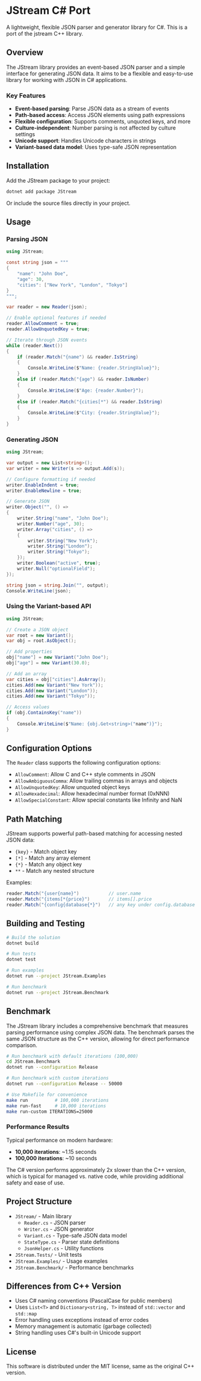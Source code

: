 # JStream C# Port

A lightweight, flexible JSON parser and generator library for C#. This is a port of the jstream C++ library.

## Overview

The JStream library provides an event-based JSON parser and a simple interface for generating JSON data. It aims to be a flexible and easy-to-use library for working with JSON in C# applications.

### Key Features

- **Event-based parsing**: Parse JSON data as a stream of events
- **Path-based access**: Access JSON elements using path expressions
- **Flexible configuration**: Supports comments, unquoted keys, and more
- **Culture-independent**: Number parsing is not affected by culture settings
- **Unicode support**: Handles Unicode characters in strings
- **Variant-based data model**: Uses type-safe JSON representation

## Installation

Add the JStream package to your project:

```bash
dotnet add package JStream
```

Or include the source files directly in your project.

## Usage

### Parsing JSON

```csharp
using JStream;

const string json = """
{
    "name": "John Doe",
    "age": 30,
    "cities": ["New York", "London", "Tokyo"]
}
""";

var reader = new Reader(json);

// Enable optional features if needed
reader.AllowComment = true;
reader.AllowUnquotedKey = true;

// Iterate through JSON events
while (reader.Next())
{
    if (reader.Match("{name") && reader.IsString)
    {
        Console.WriteLine($"Name: {reader.StringValue}");
    }
    else if (reader.Match("{age") && reader.IsNumber)
    {
        Console.WriteLine($"Age: {reader.Number}");
    }
    else if (reader.Match("{cities[*") && reader.IsString)
    {
        Console.WriteLine($"City: {reader.StringValue}");
    }
}
```

### Generating JSON

```csharp
using JStream;

var output = new List<string>();
var writer = new Writer(s => output.Add(s));

// Configure formatting if needed
writer.EnableIndent = true;
writer.EnableNewline = true;

// Generate JSON
writer.Object("", () =>
{
    writer.String("name", "John Doe");
    writer.Number("age", 30);
    writer.Array("cities", () =>
    {
        writer.String("New York");
        writer.String("London");
        writer.String("Tokyo");
    });
    writer.Boolean("active", true);
    writer.Null("optionalField");
});

string json = string.Join("", output);
Console.WriteLine(json);
```

### Using the Variant-based API

```csharp
using JStream;

// Create a JSON object
var root = new Variant();
var obj = root.AsObject();

// Add properties
obj["name"] = new Variant("John Doe");
obj["age"] = new Variant(30.0);

// Add an array
var cities = obj["cities"].AsArray();
cities.Add(new Variant("New York"));
cities.Add(new Variant("London"));
cities.Add(new Variant("Tokyo"));

// Access values
if (obj.ContainsKey("name"))
{
    Console.WriteLine($"Name: {obj.Get<string>("name")}");
}
```

## Configuration Options

The `Reader` class supports the following configuration options:

- `AllowComment`: Allow C and C++ style comments in JSON
- `AllowAmbiguousComma`: Allow trailing commas in arrays and objects
- `AllowUnquotedKey`: Allow unquoted object keys
- `AllowHexadecimal`: Allow hexadecimal number format (0xNNN)
- `AllowSpecialConstant`: Allow special constants like Infinity and NaN

## Path Matching

JStream supports powerful path-based matching for accessing nested JSON data:

- `{key}` - Match object key
- `[*]` - Match any array element
- `{*}` - Match any object key
- `**` - Match any nested structure

Examples:
```csharp
reader.Match("{user{name}")           // user.name
reader.Match("{items[*{price}")       // items[].price
reader.Match("{config{database{*}")   // any key under config.database
```

## Building and Testing

```bash
# Build the solution
dotnet build

# Run tests
dotnet test

# Run examples
dotnet run --project JStream.Examples

# Run benchmark
dotnet run --project JStream.Benchmark
```

## Benchmark

The JStream library includes a comprehensive benchmark that measures parsing performance using complex JSON data. The benchmark parses the same JSON structure as the C++ version, allowing for direct performance comparison.

```bash
# Run benchmark with default iterations (100,000)
cd JStream.Benchmark
dotnet run --configuration Release

# Run benchmark with custom iterations
dotnet run --configuration Release -- 50000

# Use Makefile for convenience
make run          # 100,000 iterations
make run-fast     # 10,000 iterations
make run-custom ITERATIONS=25000
```

### Performance Results

Typical performance on modern hardware:
- **10,000 iterations**: ~1.15 seconds
- **100,000 iterations**: ~10 seconds

The C# version performs approximately 2x slower than the C++ version, which is typical for managed vs. native code, while providing additional safety and ease of use.

## Project Structure

- `JStream/` - Main library
  - `Reader.cs` - JSON parser
  - `Writer.cs` - JSON generator
  - `Variant.cs` - Type-safe JSON data model
  - `StateType.cs` - Parser state definitions
  - `JsonHelper.cs` - Utility functions
- `JStream.Tests/` - Unit tests
- `JStream.Examples/` - Usage examples
- `JStream.Benchmark/` - Performance benchmarks

## Differences from C++ Version

- Uses C# naming conventions (PascalCase for public members)
- Uses `List<T>` and `Dictionary<string, T>` instead of `std::vector` and `std::map`
- Error handling uses exceptions instead of error codes
- Memory management is automatic (garbage collected)
- String handling uses C#'s built-in Unicode support

## License

This software is distributed under the MIT license, same as the original C++ version.